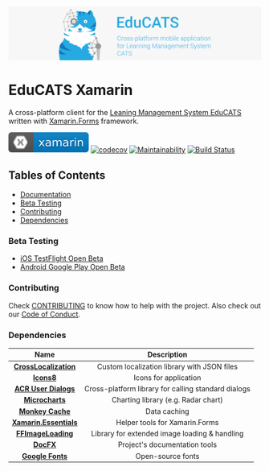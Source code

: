 [![EduCATS](./graphics/banner.png)](https://educats.bntu.by/)

# EduCATS Xamarin

A cross-platform client for the [Leaning Management System EduCATS](https://github.com/hawkrai/lmsystem) written with [Xamarin.Forms](https://github.com/xamarin/Xamarin.Forms) framework.

[![Framework](./graphics/badge-xamarin.svg)](https://github.com/xamarin/Xamarin.Forms)
[![codecov](https://codecov.io/gh/ilyalehchylin/educats-xamarin/branch/develop/graph/badge.svg)](https://codecov.io/gh/ilyalehchylin/educats-xamarin)
[![Maintainability](https://api.codeclimate.com/v1/badges/24658fe85e2b75648f6d/maintainability)](https://codeclimate.com/github/ilyalehchylin/educats-xamarin/maintainability)
[![Build Status](https://app.bitrise.io/app/40deffc8ec9f68cb/status.svg?token=lad_Hoh-bh7sdRhCkidZjQ)](https://app.bitrise.io/app/40deffc8ec9f68cb)

## Tables of Contents

* [Documentation](https://ilyalehchylin.github.io/educats-xamarin/)
* [Beta Testing](#beta-testing)
* [Contributing](#contributing)
* [Dependencies](#dependencies)

### Beta Testing

- [iOS TestFlight Open Beta](https://testflight.apple.com/join/WQdDNznJ)
- [Android Google Play Open Beta](https://play.google.com/apps/testing/by.bntu.educats)

### Contributing

Check [CONTRIBUTING](.github/CONTRIBUTING.md) to know how to help with the project. Also check out our [Code of Conduct](./.github/CODE_OF_CONDUCT.md).

### Dependencies

| Name                                                                      | Description                                           |
| :---:                                                                     | :---:                                                 |
| **[CrossLocalization](https://github.com/nyxbull/CrossLocalization)**     | Custom localization library with JSON files           |
| **[Icons8](https://icons8.com/)**                                         | Icons for application                                 |
| **[ACR User Dialogs](https://github.com/aritchie/userdialogs)**           | Cross-platform library for calling standard dialogs |
| **[Microcharts](https://github.com/dotnet-ad/Microcharts)**               | Charting library (e.g. Radar chart)                   |
| **[Monkey Cache](https://github.com/jamesmontemagno/monkey-cache)**       | Data caching                                         |
| **[Xamarin.Essentials](https://docs.microsoft.com/xamarin/essentials/)**  | Helper tools for Xamarin.Forms                       |
| **[FFImageLoading](https://github.com/luberda-molinet/FFImageLoading)**   | Library for extended image loading & handling         |
| **[DocFX](https://github.com/dotnet/docfx)**  						  	| Project's documentation tools	  		               |
| **[Google Fonts](https://fonts.google.com/)**  						  	| Open-source fonts				  		               |
